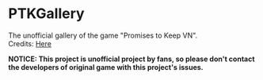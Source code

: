 # PTKGallery
The unofficial gallery of the game "Promises to Keep VN".  
Credits: [Here](/CREDITS.md)  
  
**NOTICE: This project is unofficial project by fans, so please don't contact the developers of original game with this project's issues.**